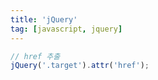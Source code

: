 ```yaml
---
title: 'jQuery'
tag: [javascript, jquery]
---
```


```javascript
// href 추출
jQuery('.target').attr('href');
```
